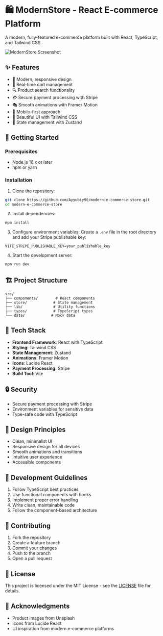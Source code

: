 # 🛍️ ModernStore - React E-commerce Platform

A modern, fully-featured e-commerce platform built with React, TypeScript, and Tailwind CSS.

![ModernStore Screenshot](https://images.unsplash.com/photo-1472851294608-062f824d29cc?w=800&h=400&fit=crop)

## ✨ Features

- 🎯 Modern, responsive design
- 🛒 Real-time cart management
- 🔍 Product search functionality
- 💳 Secure payment processing with Stripe
- 🎭 Smooth animations with Framer Motion
- 📱 Mobile-first approach
- 🎨 Beautiful UI with Tailwind CSS
- 🔄 State management with Zustand

## 🚀 Getting Started

### Prerequisites

- Node.js 16.x or later
- npm or yarn

### Installation

1. Clone the repository:
```bash
git clone https://github.com/Ayyubiy90/modern-e-commerce-store.git
cd modern-e-commerce-store
```

2. Install dependencies:
```bash
npm install
```

3. Configure environment variables:
Create a `.env` file in the root directory and add your Stripe publishable key:
```env
VITE_STRIPE_PUBLISHABLE_KEY=your_publishable_key
```

4. Start the development server:
```bash
npm run dev
```

## 🏗️ Project Structure

```
src/
├── components/        # React components
├── store/            # State management
├── lib/              # Utility functions
├── types/            # TypeScript types
└── data/            # Mock data
```

## 🧱 Tech Stack

- **Frontend Framework**: React with TypeScript
- **Styling**: Tailwind CSS
- **State Management**: Zustand
- **Animations**: Framer Motion
- **Icons**: Lucide React
- **Payment Processing**: Stripe
- **Build Tool**: Vite

## 🔒 Security

- Secure payment processing with Stripe
- Environment variables for sensitive data
- Type-safe code with TypeScript

## 🎨 Design Principles

- Clean, minimalist UI
- Responsive design for all devices
- Smooth animations and transitions
- Intuitive user experience
- Accessible components

## 📝 Development Guidelines

1. Follow TypeScript best practices
2. Use functional components with hooks
3. Implement proper error handling
4. Write clean, maintainable code
5. Follow the component-based architecture

## 🤝 Contributing

1. Fork the repository
2. Create a feature branch
3. Commit your changes
4. Push to the branch
5. Open a pull request

## 📄 License

This project is licensed under the MIT License - see the [LICENSE](LICENSE) file for details.

## 🙏 Acknowledgments

- Product images from Unsplash
- Icons from Lucide React
- UI inspiration from modern e-commerce platforms